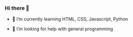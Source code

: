 ### Hi there 👋

- 🌱 I’m currently learning  HTML, CSS, Javascript, Python 

- 🤔 I’m looking for help with general programming

